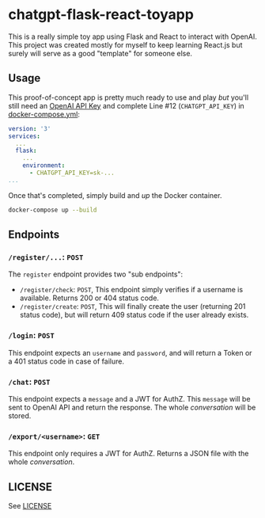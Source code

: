 # chatgpt-flask-react-toyapp

This is a really simple toy app using Flask and React to interact with OpenAI.  
This project was created mostly for myself to keep learning React.js but surely will serve as a good "template" for someone else.


## Usage

This proof-of-concept app is pretty much ready to use and play _but_ you'll still need an [OpenAI API Key](https://platform.openai.com/account/api-keys) and complete Line #12 (`CHATGPT_API_KEY`) in [docker-compose.yml](docker-compose.yml):  

```yaml
version: '3'
services:
  ...
  flask:
    ...
    environment:
      - CHATGPT_API_KEY=sk-...
...
```

Once that's completed, simply build and _up_ the Docker container.

```bash
docker-compose up --build
```

## Endpoints

### `/register/...`: `POST`

The `register` endpoint provides two "sub endpoints":

* `/register/check`: `POST`, This endpoint simply verifies if a username is available. Returns 200 or 404 status code.
* `/register/create`: `POST`, This will finally create the user (returning 201 status code), but will return 409 status code if the user already exists.

### `/login`: `POST`

This endpoint expects an `username` and `password`, and will return a Token or a 401 status code in case of failure.

### `/chat`: `POST`

This endpoint expects a `message` and a JWT for AuthZ. This `message` will be sent to OpenAI API and return the response. The whole _conversation_ will be stored.

### `/export/<username>`: `GET`

This endpoint only requires a JWT for AuthZ. Returns a JSON file with the whole _conversation_.

## LICENSE

See [LICENSE](LICENSE)